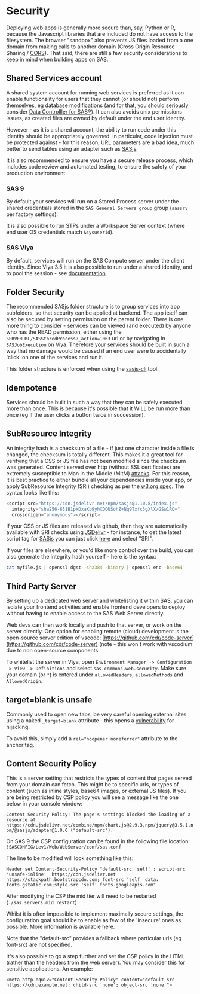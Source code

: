 Security
====================

Deploying web apps is generally more secure than, say, Python or R, because the Javascript libraries that are included do not have access to the filesystem. The browser "sandbox" also prevents JS files loaded from a one domain from making calls to another domain (Cross Origin Resource Sharing / [CORS](/cors/)). That said, there are still a few security considerations to keep in mind when building apps on SAS.

Shared Services account
---------------------

A shared system account for running web services is preferred as it can enable functionality for users that they cannot (or should not) perform themselves, eg database modifications (and for that, you should seriously consider [Data Controlller for SAS®](https://datacontroller.io)).  It can also avoids unix permissions issues, as created files are owned by default under the end user identity.

However - as it is a shared account, the ability to run code under this identity should be appropriately governed.  In particular, code injection must be protected against - for this reason, URL parameters are a bad idea, much better to send tables using an adapter such as [SASjs](https://github.com/sasjs/adapter). 

It is also recommended to ensure you have a secure release process, which includes code review and automated testing, to ensure the safety of your production environment.

### SAS 9
By default your services will run on a Stored Process server under the shared credentials stored in the `SAS General Servers group` group (`sassrv` per factory settings). 

It is also possible to run STPs under a Workspace Server context (where end user OS credentials match `&sysuserid`). 

### SAS Viya
By default, services will run on the SAS Compute server under the client identity.  Since Viya 3.5 it is also possible to run under a shared identity, and to pool the session - see [documentation](https://go.documentation.sas.com/?cdcId=calcdc&cdcVersion=3.5&docsetId=calcontexts&docsetTarget=n1hjn8eobk5pyhn1wg3ja0drdl6h.htm&locale=en).


Folder Security
---------------------

The recommended SASjs folder structure is to group services into app subfolders, so that security can be applied at backend. The app itself can also be secured by setting permission on the parent folder. There is one more thing to consider - services can be viewed (and executed) by anyone who has the READ permission, either using the `SERVERURL/SASStoredProcess?_action=1063` url or by navigating in `SASJobExecution` on Viya. Therefore your services should be built in such a way that no damage would be caused if an end user were to accidentally 'click' on one of the services and run it.

This folder structure is enforced when using the [sasjs-cli](https://github.com/sasjs/cli) tool.

Idempotence
---------------------

Services should be built in such a way that they can be safely executed more than once. This is because it's possible that it WILL be run more than once (eg if the user clicks a button twice in succession).

SubResource Integrity
---------------------

An integrity hash is a checksum of a file - if just one character inside a file is changed, the checksum is totally different. This makes it a great tool for verifying that a CSS or JS file has not been modified since the checksum was generated. Content served over http (without SSL certificates) are extremely susceptible to Man in the Middle (MitM) [attacks](https://hackernoon.com/a-hacker-intercepted-your-wifi-traffic-stole-your-contacts-passwords-financial-data-heres-how-4fc0df9ff152). For this reason, it is best practice to either bundle all your dependencies inside your app, or apply SubResource Integrity (SRI) checking as per the [w3.org spec](https://www.w3.org/TR/SRI). The syntax looks like this:

```JavaScript
<script src="https://cdn.jsdelivr.net/npm/sasjs@1.10.8/index.js"
  integrity="sha256-651B1pxDxaKb9yhXQOUSohZ+Nq9Txfc3gXlX/GSw1RQ="
  crossorigin="anonymous"></script>
```

If your CSS or JS files are released via github, then they are automatically available with SRI checks using [JSDelivr](https://www.jsdelivr.com/) - for instance, to get the latest script tag for [SASjs](https://github.com/sasjs/adapter) you can just click [here](https://www.jsdelivr.com/package/npm/sasjs?tab=collection) and select "SRI".

If your files are elsewhere, or you'd like more control over the build, you can also generate the integrity hash yourself - here is the syntax:

```Bash
cat myfile.js | openssl dgst -sha384 -binary | openssl enc -base64
```

Third Party Server
---------------------

By setting up a dedicated web server and whitelisting it within SAS, you can isolate your frontend activities and enable frontend developers to deploy without having to enable access to the SAS Web Server directly.

Web devs can then work locally and push to that server, or work on the server directly.  One option for enabling remote (cloud) development is the open-source server edition of vscode: [https://github.com/cdr/code-server](https://github.com/cdr/code-server) (note - this won't work with vscodium due to non open-source components.


To whitelist the server in Viya, open `Environment Manager -> Configuration -> View -> Definitions` and select  `sas.commons.web.security`.  Make sure your domain (or `*`) is entered under `allowedHeaders`, `allowedMethods` and `AllowedOrigin`.

target=blank is unsafe
---------------------
Commonly used to open new tabs, be very careful opening external sites using a naked `_target=blank` attribute - this opens a [vulnerability](https://medium.com/@jitbit/target-blank-the-most-underestimated-vulnerability-ever-96e328301f4c#.oh7ggu8gn) for hijacking.

To avoid this, simply add a `rel="noopener noreferrer"` attribute to the anchor tag.


Content Security Policy
---------------------
This is a server setting that restricts the types of content that pages served from your domain can fetch. This might be to specific urls, or types of content (such as inline styles, base64 images, or external JS files).  If you are being restricted by CSP policy you will see a message like the one below in your console window:

`Content Security Policy: The page's settings blocked the loading of a resource at https://cdn.jsdelivr.net/combine/npm/chart.js@2.9.3,npm/jquery@3.5.1,npm/@sasjs/adapter@1.0.6 ("default-src").`

On SAS 9 the CSP configuration can be found in the following file location:  `!SASCONFIG/Lev1/Web/WebServer/conf/sas.conf`

The line to be modified will look something like this:
```
Header set Content-Security-Policy "default-src 'self' ; script-src 'unsafe-inline'  https://cdn.jsdelivr.net https://stackpath.bootstrapcdn.com; font-src 'self' data: fonts.gstatic.com;style-src 'self' fonts.googleapis.com"
```

After modifying the CSP the mid tier will need to be restarted (`./sas.servers.mid restart`)

Whilst it is often impossible to implement maximally secure settings, the configuration goal should be to enable as few of the 'insecure' ones as possible.  More information is available [here](https://content-security-policy.com/).

Note that the "default-src" provides a fallback where particular urls (eg font-src) are not specified.

It's also possible to go a step further and set the CSP policy in the HTML (rather than the headers from the web server).  You may consider this for sensitive applications.  An example:

```
<meta http-equiv="Content-Security-Policy" content="default-src https://cdn.example.net; child-src 'none'; object-src 'none'">
```

<meta name="description" content="Security Considerations when building HTML5 Web Apps on SAS 9 or SAS Viya">